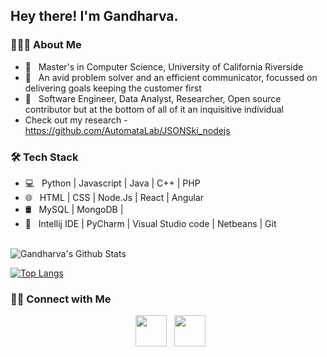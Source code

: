 <h2> Hey there! I'm Gandharva. </h2>

<h3> 👨🏻‍💻 About Me </h3>

- 🔭 &nbsp; Master's in Computer Science, University of California Riverside
- 🤔 &nbsp; An avid problem solver and an efficient communicator, focussed on delivering goals keeping the customer first
- 💼 &nbsp; Software Engineer, Data Analyst, Researcher, Open source contributor but at the bottom of all of it an inquisitive individual 
- Check out my research - https://github.com/AutomataLab/JSONSki_nodejs


<h3>🛠 Tech Stack</h3>

- 💻 &nbsp; Python | Javascript | Java | C++ | PHP 
- 🌐 &nbsp; HTML | CSS | Node.Js | React | Angular
- 🛢 &nbsp; MySQL | MongoDB |
- 🔧 &nbsp; Intellij IDE | PyCharm | Visual Studio code | Netbeans | Git

<br>

<img align="center" src="https://github-readme-stats.vercel.app/api?username=gandharva26&include_all_commits=true&count_private=true&show_icons=true&line_height=20&title_color=7A7ADB&icon_color=2234AE&text_color=D3D3D3&bg_color=0,000000,130F40" alt="Gandharva's Github Stats">

</br>

[![Top Langs](https://github-readme-stats.vercel.app/api/top-langs/?username=gandharva26&layout=compact&text_color=daf7dc&bg_color=151515)](https://github.com/gandharva26/github-readme-stats)


<h3> 🤝🏻 Connect with Me </h3>

<p align="center"> 
&nbsp; <a href="https://www.linkedin.com/in/gandharva-deshpande/" target="_blank" rel="noopener noreferrer"><img src="https://img.icons8.com/plasticine/100/000000/linkedin.png" width="50" /></a>
&nbsp; <a href="mailto:gdesh002@ucr.edu" target="_blank" rel="noopener noreferrer"><img src="https://img.icons8.com/plasticine/100/000000/gmail.png"  width="50" /></a>
</p>


